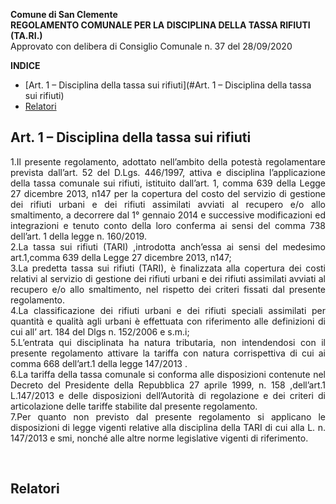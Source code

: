 **Comune di San Clemente**<br>
**REGOLAMENTO COMUNALE PER LA DISCIPLINA DELLA TASSA RIFIUTI (TA.RI.)**<br>
Approvato con delibera di Consiglio Comunale n. 37 del 28/09/2020
<!-- TOC -->
**INDICE**
  - [Art. 1 – Disciplina della tassa sui rifiuti](#Art. 1 – Disciplina della tassa sui rifiuti)
  - [Relatori](#relatori)
  <!-- TOC -->
## Art. 1 – Disciplina della tassa sui rifiuti
<p align="justify">1.Il presente regolamento, adottato nell’ambito della potestà regolamentare prevista dall’art. 52 del D.Lgs. 446/1997, attiva e disciplina l’applicazione della tassa comunale sui rifiuti, istituito dall’art. 1, comma  639 della Legge 27 dicembre 2013, n147 per la copertura del costo del servizio di gestione dei rifiuti  urbani  e dei rifiuti assimilati avviati al recupero e/o allo smaltimento, a decorrere dal 1° gennaio 2014 e successive modificazioni ed integrazioni e tenuto conto della loro conferma ai sensi del comma 738 dell’art. 1 della legge n. 160/2019.<br>
2.La tassa sui rifiuti (TARI) ,introdotta anch’essa ai sensi del medesimo art.1,comma 639 della Legge 27 dicembre 2013, n147;<br>
3.La predetta tassa sui rifiuti (TARI), è finalizzata alla copertura dei costi relativi al servizio di gestione dei rifiuti urbani e dei rifiuti assimilati avviati al recupero e/o allo smaltimento, nel rispetto dei criteri fissati dal presente regolamento.<br> 
4.La classificazione dei rifiuti urbani e dei rifiuti speciali assimilati per quantità e qualità agli urbani è effettuata con riferimento alle definizioni di cui all’ art. 184 del Dlgs n. 152/2006 e s.m.i;<br>
5.L’entrata qui disciplinata ha natura tributaria, non intendendosi con il presente regolamento attivare la tariffa con natura corrispettiva di cui ai comma 668 dell’art.1 della legge 147/2013 .<br>
6.La tariffa della tassa comunale si conforma alle disposizioni contenute nel Decreto del Presidente della Repubblica 27 aprile 1999, n. 158 ,dell’art.1 L.147/2013 e delle disposizioni dell’Autorità di regolazione e dei criteri di articolazione delle tariffe stabilite dal presente  regolamento.<br>
7.Per quanto non previsto dal presente regolamento si applicano le disposizioni di legge vigenti relative alla disciplina della TARI di cui alla L. n. 147/2013 e smi, nonché alle altre norme legislative vigenti di riferimento.</p><br>

## Relatori
